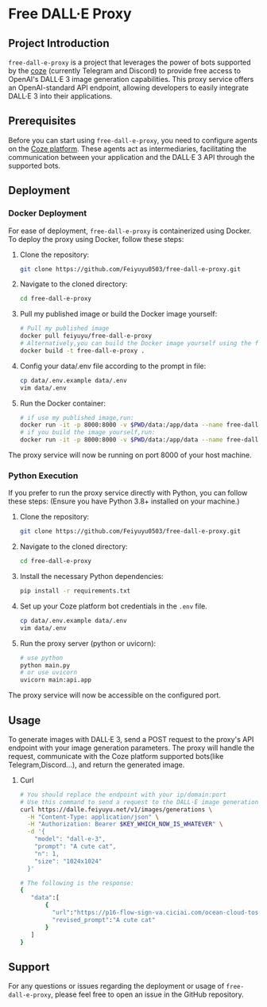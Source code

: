 # Free DALL·E Proxy

## Project Introduction
`free-dall-e-proxy` is a project that leverages the power of bots supported by the [coze](https://www.coze.com) (currently Telegram and Discord) to provide free access to OpenAI's DALL·E 3 image generation capabilities. This proxy service offers an OpenAI-standard API endpoint, allowing developers to easily integrate DALL·E 3 into their applications.

## Prerequisites
Before you can start using `free-dall-e-proxy`, you need to configure agents on the [Coze platform](https://www.coze.com/docs/publish/telegram.html). These agents act as intermediaries, facilitating the communication between your application and the DALL·E 3 API through the supported bots.

## Deployment

### Docker Deployment
For ease of deployment, `free-dall-e-proxy` is containerized using Docker. To deploy the proxy using Docker, follow these steps:

1. Clone the repository:
   ```bash
   git clone https://github.com/Feiyuyu0503/free-dall-e-proxy.git
   ```
2. Navigate to the cloned directory:
   ```bash
   cd free-dall-e-proxy
   ```
3. Pull my published image or build the Docker image yourself:
   
   ```bash
   # Pull my published image
   docker pull feiyuyu/free-dall-e-proxy
   # Alternatively,you can build the Docker image yourself using the following command:
   docker build -t free-dall-e-proxy .
   ```
4. Config your data/.env file according to the prompt in file:
   ```bash
   cp data/.env.example data/.env
   vim data/.env
   ```
5. Run the Docker container:
   ```bash
   # if use my published image,run:
   docker run -it -p 8000:8000 -v $PWD/data:/app/data --name free-dall-e-proxy feiyuyu/free-dall-e-proxy
   # if you build the image yourself,run:
   docker run -it -p 8000:8000 -v $PWD/data:/app/data --name free-dall-e-proxy free-dall-e-proxy
   ```

The proxy service will now be running on port 8000 of your host machine.

### Python Execution
If you prefer to run the proxy service directly with Python, you can follow these steps: (Ensure you have Python 3.8+ installed on your machine.)

1. Clone the repository:
   ```bash
   git clone https://github.com/Feiyuyu0503/free-dall-e-proxy.git
   ```
2. Navigate to the cloned directory:
   ```bash
   cd free-dall-e-proxy
   ```
3. Install the necessary Python dependencies:
   ```bash
   pip install -r requirements.txt
   ```
4. Set up your Coze platform bot credentials in the `.env` file.
   ```bash
   cp data/.env.example data/.env
   vim data/.env
   ```
5. Run the proxy server (python or uvicorn):
   ```bash
   # use python
   python main.py
   # or use uvicorn
   uvicorn main:api.app
   ```
The proxy service will now be accessible on the configured port.

## Usage
To generate images with DALL·E 3, send a POST request to the proxy's API endpoint with your image generation parameters. The proxy will handle the request, communicate with the Coze platform supported bots(like Telegram,Discord...), and return the generated image.
1. Curl
   ```bash
   # You should replace the endpoint with your ip/domain:port
   # Use this command to send a request to the DALL·E image generation API.
   curl https://dalle.feiyuyu.net/v1/images/generations \
     -H "Content-Type: application/json" \
     -H "Authorization: Bearer $KEY_WHICH_NOW_IS_WHATEVER" \
     -d '{
       "model": "dall-e-3",
       "prompt": "A cute cat",
       "n": 1,
       "size": "1024x1024"
     }'

   # The following is the response:
   {
      "data":[
          {
            "url":"https://p16-flow-sign-va.ciciai.com/ocean-cloud-tos-us/1eff818cf88645bfa838109a0bc08910.png~tplv-6bxrjdptv7-image.png?rk3s=18ea6f23&x-expires=1737554903&x-signature=axs1WxYA0QK2%2BI3zISnequao3UY%3D",
            "revised_prompt":"A cute cat"
          }
      ]
   }
   ```

## Support
For any questions or issues regarding the deployment or usage of `free-dall-e-proxy`, please feel free to open an issue in the GitHub repository.
